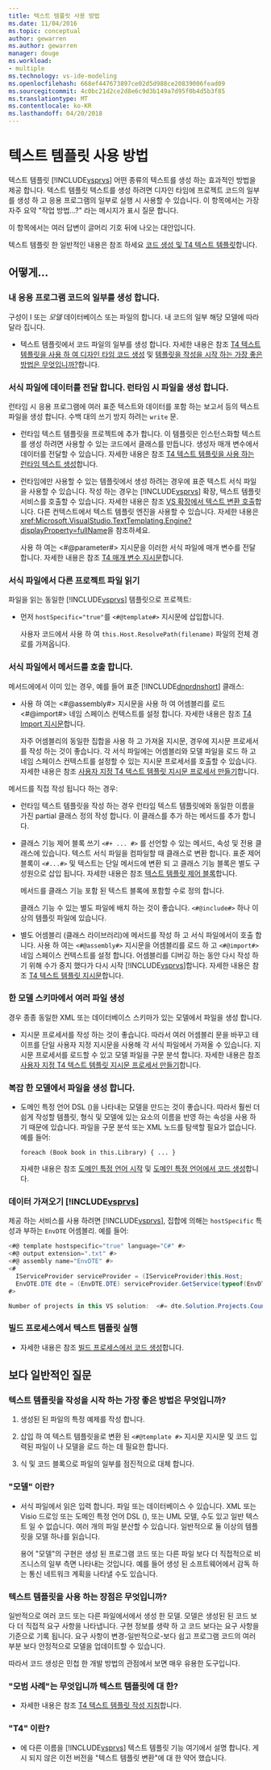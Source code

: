 ```yaml
---
title: 텍스트 템플릿 사용 방법
ms.date: 11/04/2016
ms.topic: conceptual
author: gewarren
ms.author: gewarren
manager: douge
ms.workload:
- multiple
ms.technology: vs-ide-modeling
ms.openlocfilehash: 668ef447673897ce02d5d988ce20839006fead09
ms.sourcegitcommit: 4c0bc21d2ce2d8e6c9d3b149a7d95f0b4d5b3f85
ms.translationtype: MT
ms.contentlocale: ko-KR
ms.lasthandoff: 04/20/2018
---
```

# <a name="how-to--with-text-templates"></a>텍스트 템플릿 사용 방법
텍스트 템플릿 [!INCLUDE[vsprvs](../code-quality/includes/vsprvs_md.md)] 어떤 종류의 텍스트를 생성 하는 효과적인 방법을 제공 합니다. 텍스트 템플릿 텍스트를 생성 하려면 디자인 타임에 프로젝트 코드의 일부를 생성 하 고 응용 프로그램의 일부로 실행 시 사용할 수 있습니다. 이 항목에서는 가장 자주 요약 "작업 방법...?" 라는 메시지가 표시 질문 합니다.

 이 항목에서는 여러 답변이 글머리 기호 뒤에 나오는 대안입니다.

 텍스트 템플릿 한 일반적인 내용은 참조 하세요 [코드 생성 및 T4 텍스트 템플릿](../modeling/code-generation-and-t4-text-templates.md)합니다.

## <a name="how-to-"></a>어떻게...

### <a name="generate-part-of-my-application-code"></a>내 응용 프로그램 코드의 일부를 생성 합니다.
 구성이 I 또는 *모델* 데이터베이스 또는 파일의 합니다. 내 코드의 일부 해당 모델에 따라 달라 집니다.

-   텍스트 템플릿에서 코드 파일의 일부를 생성 합니다. 자세한 내용은 참조 [T4 텍스트 템플릿을 사용 하 여 디자인 타임 코드 생성](../modeling/design-time-code-generation-by-using-t4-text-templates.md) 및 [템플릿을 작성을 시작 하는 가장 좋은 방법은 무엇입니까?](#starting)합니다.

### <a name="generate-files-at-run-time-passing-data-into-the-template"></a>서식 파일에 데이터를 전달 합니다. 런타임 시 파일을 생성 합니다.
 런타임 시 응용 프로그램에 여러 표준 텍스트와 데이터를 포함 하는 보고서 등의 텍스트 파일을 생성 합니다. 수백 대의 쓰기 방지 하려는 `write` 문.

-   런타임 텍스트 템플릿을 프로젝트에 추가 합니다. 이 템플릿은 인스턴스화할 텍스트를 생성 하려면 사용할 수 있는 코드에서 클래스를 만듭니다. 생성자 매개 변수에서 데이터를 전달할 수 있습니다. 자세한 내용은 참조 [T4 텍스트 템플릿을 사용 하는 런타임 텍스트 생성](../modeling/run-time-text-generation-with-t4-text-templates.md)합니다.

-   런타임에만 사용할 수 있는 템플릿에서 생성 하려는 경우에 표준 텍스트 서식 파일을 사용할 수 있습니다. 작성 하는 경우는 [!INCLUDE[vsprvs](../code-quality/includes/vsprvs_md.md)] 확장, 텍스트 템플릿 서비스를 호출할 수 있습니다. 자세한 내용은 참조 [VS 확장에서 텍스트 변환 호출](../modeling/invoking-text-transformation-in-a-vs-extension.md)합니다. 다른 컨텍스트에서 텍스트 템플릿 엔진을 사용할 수 있습니다. 자세한 내용은 <xref:Microsoft.VisualStudio.TextTemplating.Engine?displayProperty=fullName>을 참조하세요.

     사용 하 여는 \<#@parameter#> 지시문을 이러한 서식 파일에 매개 변수를 전달 합니다. 자세한 내용은 참조 [T4 매개 변수 지시문](../modeling/t4-parameter-directive.md)합니다.

### <a name="read-another-project-file-from-a-template"></a>서식 파일에서 다른 프로젝트 파일 읽기
 파일을 읽는 동일한 [!INCLUDE[vsprvs](../code-quality/includes/vsprvs_md.md)] 템플릿으로 프로젝트:

-   먼저 `hostSpecific="true"`를 `<#@template#>` 지시문에 삽입합니다.

     사용자 코드에서 사용 하 여 `this.Host.ResolvePath(filename)` 파일의 전체 경로를 가져옵니다.

### <a name="invoke-methods-from-a-template"></a>서식 파일에서 메서드를 호출 합니다.
 메서드에에서 이미 있는 경우, 예를 들어 표준 [!INCLUDE[dnprdnshort](../code-quality/includes/dnprdnshort_md.md)] 클래스:

-   사용 하 여는 \<#@assembly#> 지시문을 사용 하 여 어셈블리를 로드 \<#@import#> 네임 스페이스 컨텍스트를 설정 합니다. 자세한 내용은 참조 [T4 Import 지시문](../modeling/t4-import-directive.md)합니다.

     자주 어셈블리의 동일한 집합을 사용 하 고 가져올 지시문, 경우에 지시문 프로세서를 작성 하는 것이 좋습니다. 각 서식 파일에는 어셈블리와 모델 파일을 로드 하 고 네임 스페이스 컨텍스트를 설정할 수 있는 지시문 프로세서를 호출할 수 있습니다. 자세한 내용은 참조 [사용자 지정 T4 텍스트 템플릿 지시문 프로세서 만들기](../modeling/creating-custom-t4-text-template-directive-processors.md)합니다.

 메서드를 직접 작성 됩니다 하는 경우:

-   런타임 텍스트 템플릿을 작성 하는 경우 런타임 텍스트 템플릿에와 동일한 이름을 가진 partial 클래스 정의 작성 합니다. 이 클래스를 추가 하는 메서드를 추가 합니다.

-   클래스 기능 제어 블록 쓰기 `<#+ ... #>` 를 선언할 수 있는 메서드, 속성 및 전용 클래스에 있습니다. 텍스트 서식 파일을 컴파일할 때 클래스로 변환 합니다. 표준 제어 블록이 `<#...#>` 및 텍스트는 단일 메서드에 변환 되 고 클래스 기능 블록은 별도 구성원으로 삽입 됩니다. 자세한 내용은 참조 [텍스트 템플릿 제어 블록](../modeling/text-template-control-blocks.md)합니다.

     메서드를 클래스 기능 포함 된 텍스트 블록에 포함할 수로 정의 합니다.

     클래스 기능 수 있는 별도 파일에 배치 하는 것이 좋습니다. `<#@include#>` 하나 이상의 템플릿 파일에 있습니다.

-   별도 어셈블리 (클래스 라이브러리)에 메서드를 작성 하 고 서식 파일에서이 호출 합니다. 사용 하 여는 `<#@assembly#>` 지시문을 어셈블리를 로드 하 고 `<#@import#>` 네임 스페이스 컨텍스트를 설정 합니다. 어셈블리를 디버깅 하는 동안 다시 작성 하기 위해 수가 중지 했다가 다시 시작 [!INCLUDE[vsprvs](../code-quality/includes/vsprvs_md.md)]합니다. 자세한 내용은 참조 [T4 텍스트 템플릿 지시문](../modeling/t4-text-template-directives.md)합니다.

### <a name="generate-many-files-from-one-model-schema"></a>한 모델 스키마에서 여러 파일 생성
 경우 종종 동일한 XML 또는 데이터베이스 스키마가 있는 모델에서 파일을 생성 합니다.

-   지시문 프로세서를 작성 하는 것이 좋습니다. 따라서 여러 어셈블리 문을 바꾸고 테이프를 단일 사용자 지정 지시문을 사용해 각 서식 파일에서 가져올 수 있습니다. 지시문 프로세서를 로드할 수 있고 모델 파일을 구문 분석 합니다. 자세한 내용은 참조 [사용자 지정 T4 텍스트 템플릿 지시문 프로세서 만들기](../modeling/creating-custom-t4-text-template-directive-processors.md)합니다.

### <a name="generate-files-from-a-complex-model"></a>복잡 한 모델에서 파일을 생성 합니다.

-   도메인 특정 언어 DSL ()을 나타내는 모델을 만드는 것이 좋습니다. 따라서 훨씬 더 쉽게 작성할 템플릿, 형식 및 모델에 있는 요소의 이름을 반영 하는 속성을 사용 하기 때문에 있습니다. 파일을 구문 분석 또는 XML 노드를 탐색할 필요가 없습니다. 예를 들어:

     `foreach (Book book in this.Library) { ... }`

     자세한 내용은 참조 [도메인 특정 언어 시작](../modeling/getting-started-with-domain-specific-languages.md) 및 [도메인 특정 언어에서 코드 생성](../modeling/generating-code-from-a-domain-specific-language.md)합니다.

### <a name="get-data-from-includevsprvscode-qualityincludesvsprvsmdmd"></a>데이터 가져오기 [!INCLUDE[vsprvs](../code-quality/includes/vsprvs_md.md)]
 제공 하는 서비스를 사용 하려면 [!INCLUDE[vsprvs](../code-quality/includes/vsprvs_md.md)], 집합에 의해는 `hostSpecific` 특성과 부하는 `EnvDTE` 어셈블리. 예를 들어:

```csharp
<#@ template hostspecific="true" language="C#" #>
<#@ output extension=".txt" #>
<#@ assembly name="EnvDTE" #>
<#
  IServiceProvider serviceProvider = (IServiceProvider)this.Host;
  EnvDTE.DTE dte = (EnvDTE.DTE) serviceProvider.GetService(typeof(EnvDTE.DTE));
#>

Number of projects in this VS solution:  <#= dte.Solution.Projects.Count #>

```

### <a name="execute-text-templates-in-the-build-process"></a>빌드 프로세스에서 텍스트 템플릿 실행

-   자세한 내용은 참조 [빌드 프로세스에서 코드 생성](../modeling/code-generation-in-a-build-process.md)합니다.

## <a name="more-general-questions"></a>보다 일반적인 질문

###  <a name="starting"></a> 텍스트 템플릿을 작성을 시작 하는 가장 좋은 방법은 무엇입니까?

1.  생성된 된 파일의 특정 예제를 작성 합니다.

2.  삽입 하 여 텍스트 템플릿을로 변환 된 `<#@template #>` 지시문 지시문 및 코드 입력된 파일이 나 모델을 로드 하는 데 필요한 합니다.

3.  식 및 코드 블록으로 파일의 일부를 점진적으로 대체 합니다.

### <a name="what-is-a-model"></a>"모델" 이란?

-   서식 파일에서 읽은 입력 합니다. 파일 또는 데이터베이스 수 있습니다. XML 또는 Visio 드로잉 또는 도메인 특정 언어 DSL (), 또는 UML 모델, 수도 있고 일반 텍스트 일 수 없습니다. 여러 개의 파일 분산할 수 있습니다. 일반적으로 둘 이상의 템플릿을 모델 하나를 읽습니다.

     용어 "모델"의 구현은 생성 된 프로그램 코드 또는 다른 파일 보다 더 직접적으로 비즈니스의 일부 측면 나타내는 것입니다. 예를 들어 생성 된 소프트웨어에서 감독 하는 통신 네트워크 계획을 나타낼 수도 있습니다.

### <a name="what-is-the-benefit-of-using-text-templates"></a>텍스트 템플릿을 사용 하는 장점은 무엇입니까?
 일반적으로 여러 코드 또는 다른 파일에서에서 생성 한 모델. 모델은 생성된 된 코드 보다 더 직접적 요구 사항을 나타냅니다. 구현 정보를 생략 하 고 코드 보다는 요구 사항을 기준으로 기록 됩니다. 요구 사항이 변경-일반적으로-보다 쉽고 프로그램 코드의 여러 부분 보다 안정적으로 모델을 업데이트할 수 있습니다.

 따라서 코드 생성은 민첩 한 개발 방법의 관점에서 보면 매우 유용한 도구입니다.

### <a name="what-best-practices-are-there-for-text-templates"></a>"모범 사례"는 무엇입니까 텍스트 템플릿에 대 한?

-   자세한 내용은 참조 [T4 텍스트 템플릿 작성 지침](../modeling/guidelines-for-writing-t4-text-templates.md)합니다.

### <a name="what-is-t4"></a>"T4" 이란?

-   에 다른 이름을 [!INCLUDE[vsprvs](../code-quality/includes/vsprvs_md.md)] 텍스트 템플릿 기능 여기에서 설명 합니다. 게시 되지 않은 이전 버전을 "텍스트 템플릿 변환"에 대 한 약어 했습니다.
